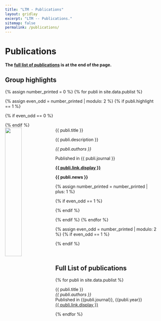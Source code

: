 ```yaml
---
title: "LTM - Publications"
layout: gridlay
excerpt: "LTM -- Publications."
sitemap: false
permalink: /publications/
---
```



# Publications
**The [full list of publications](#full-list-of-publications) is at the end of the page.** <!--All papers are also available on [arXiv](https://arxiv.org/search/?searchtype=author&query=Allan%2C+M+P).-->

## Group highlights
{% assign number_printed = 0 %}
{% for publi in site.data.publist %}

{% assign even_odd = number_printed | modulo: 2 %}
{% if publi.highlight == 1 %}

{% if even_odd == 0 %}
<div class="row">
{% endif %}

<div class="col-sm-6 clearfix">
 <div class="well">
  <pubtit>{{ publi.title }}</pubtit>
  <img src="/images/ltm_publication/{{ publi.image }}" class="img-responsive" width="33%" style="float: left" />
  <p>{{ publi.description }}</p>
  <p><em>{{ publi.authors }}</em></p>
  <p> Published in {{ publi.journal }}</p>
  <p><strong><a href="{{ publi.link.url }}">{{ publi.link.display }}</a></strong></p>
  <p class="text-danger"><strong> {{ publi.news }}</strong></p>
 </div>
</div>

{% assign number_printed = number_printed | plus: 1 %}

{% if even_odd == 1 %}
</div>
{% endif %}

{% endif %}
{% endfor %}

{% assign even_odd = number_printed | modulo: 2 %}
{% if even_odd == 1 %}
</div>
{% endif %}

<p> &nbsp; </p>

<!--
## Patents
<em>Milan P Allan, S Gröblacher, RA Norte, M Leeuwenhoek</em><br />Novel atomic force microscopy probes with phononic crystals<br /> PCT/NL20-20/050797 (2020)

<em>Milan P Allan</em><br /> Methods of manufacturing superconductor and phononic elements <br /> <a href="https://patents.google.com/patent/US10439125B2/en?inventor=Milan+ALLAN&oq=inventor:(Milan+ALLAN)">US10439125B2 (2016)</a>

-->
## Full List of publications

{% for publi in site.data.publist %}

  {{ publi.title }} <br />
  <em>{{ publi.authors }} </em><br />
  Published in {{publi.journal}}, {{publi.year}} <br />
  <a href="{{ publi.link.url }}">{{ publi.link.display }}</a>

{% endfor %}
